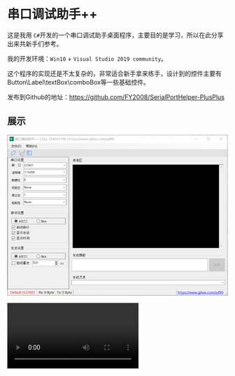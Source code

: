 # 串口调试助手++

这是我用 `C#`开发的一个串口调试助手桌面程序，主要目的是学习，所以在此分享出来共新手们参考。

我的开发环境：`Win10` + `Visual Studio 2019 community`。

这个程序的实现还是不太复杂的，非常适合新手拿来练手，设计到的控件主要有 Button\Label\textBox\comboBox等一些基础控件。

发布到Github的地址：https://github.com/FY2008/SerialPortHelper-PlusPlus

## 展示

![](./serial-tools.png)

![2020-05-16-17-48-51.mp4](/2020-05-16-17-48-51.mp4)
